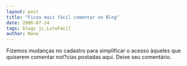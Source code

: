 ```yaml
---
layout: post
title: "Ficou mais fácil comentar no Blog"
date: 2006-07-24
tags: blogs jc,LotoFácil
author: None
---
```


Fizemos mudanças no cadastro para simplificar o acesso àqueles que quiserem comentar not?cias postadas aqui. 
Deixe seu comentário. 